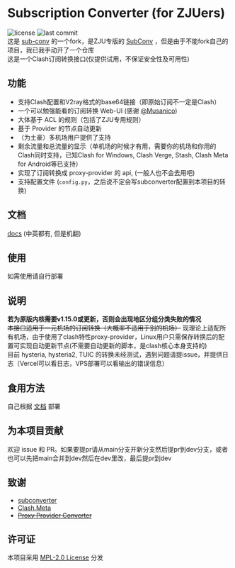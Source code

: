 # Subscription Converter (for ZJUers)
![license](https://img.shields.io/github/license/SubConv/SubConv-4-ZJU) ![last commit](https://img.shields.io/github/last-commit/SubConv/SubConv)  
这是 [sub-conv](https://github.com/SubConv/SubConv) 的一个fork，是ZJU专版的 [SubConv](https://github.com/SubConv/SubConv) ，但是由于不能fork自己的项目，我已我手动开了一个仓库  
这是一个Clash订阅转换接口(仅提供试用，不保证安全性及可用性)  

## 功能
- 支持Clash配置和V2ray格式的base64链接（即原始订阅不一定是Clash）  
- 一个可以勉强能看的订阅转换 Web-UI (感谢 [@Musanico](https://github.com/musanico))  
- 大体基于 ACL 的规则（包括了ZJU专用规则）  
- 基于 Provider 的节点自动更新  
- （为土豪）多机场用户提供了支持  
- 剩余流量和总流量的显示（单机场的时候才有用，需要你的机场和你用的Clash同时支持，已知Clash for Windows, Clash Verge, Stash, Clash Meta for Android等已支持）  
- 实现了订阅转换成 proxy-provider 的 api, (一般人也不会去用吧)
- 支持配置文件 (`config.py`，之后说不定会写subconverter配置到本项目的转换)  

## 文档
[docs](https://subconv.github.io) (中英都有, 但是机翻)  

## 使用
如需使用请自行部署  

## 说明
**若为原版内核需要v1.15.0或更新，否则会出现地区分组分类失败的情况**  
~~本接口适用于一元机场的订阅转换（大概率不适用于别的机场）~~ 现理论上适配所有机场，由于使用了clash特性proxy-provider，Linux用户只需保存转换后的配置可实现自动更新节点(不需要自动更新的脚本，是clash核心本身支持的)<br>
目前 hysteria, hysteria2, TUIC 的转换未经测试，遇到问题请提issue，并提供日志（Vercel可以看日志，VPS部署可以看输出的错误信息）  

## 食用方法
自己根据 [文档](https://subconv.is-sb.com) 部署  

## 为本项目贡献
欢迎 issue 和 PR。如果要提pr请从main分支开新分支然后提pr到dev分支，或者也可以先把main合并到dev然后在dev里改，最后提pr到dev  

## 致谢
- [subconverter](https://github.com/tindy2013/subconverter)  
- [Clash.Meta](https://github.com/MetaCubeX/Clash.Meta)  
- ~~[Proxy Provider Converter](https://github.com/qier222/proxy-provider-converter)~~  

## 许可证
本项目采用 [MPL-2.0 License](https://github.com/SubConv/SubConv-4-ZJU/blob/main/LICENSE) 分发  
